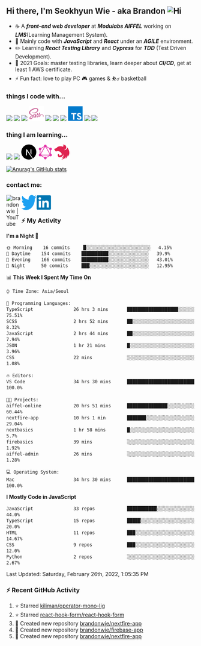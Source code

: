 ## Hi there, I'm Seokhyun Wie - aka Brandon <img src='https://qpluspicture.oss-cn-beijing.aliyuncs.com/6LjjQA/Hi.gif' alt='Hi' width="24"/>

- ☕ A _**front-end web developer**_ at _**Modulabs AIFFEL**_ working on _**LMS**_(Learning Management System).
- 🔄 Mainly code with _**JavaScript**_ and _**React**_ under an _**AGILE**_ environment.
- ✏️ Learning _**React Testing Library**_ and _**Cypress**_ for _**TDD**_ (Test Driven Development).
- 🎯 2021 Goals: master testing libraries, learn deeper about _**CI/CD**_, get at least 1 AWS certificate.
- ⚡ Fun fact: love to play PC 🎮 games️ \& ⛹️‍♂️ basketball

### things I code with...

<img src="https://cdn.jsdelivr.net/gh/devicons/devicon/icons/vscode/vscode-original.svg" width="40px"> <img src="https://cdn.jsdelivr.net/gh/devicons/devicon@latest/icons/javascript/javascript-original.svg" width="40px"> <img src="https://cdn.jsdelivr.net/gh/devicons/devicon@latest/icons/react/react-original.svg" width="40px"> <img src="https://raw.githubusercontent.com/devicons/devicon/master/icons/sass/sass-original.svg" width="40px"> <img src="https://cdn.jsdelivr.net/gh/devicons/devicon@latest/icons/git/git-original.svg" width="40px"> <img src="https://cdn.jsdelivr.net/gh/devicons/devicon/icons/github/github-original.svg" width="40px"> <img src="https://cdn.jsdelivr.net/gh/devicons/devicon/icons/amazonwebservices/amazonwebservices-original.svg" width="40px"> <img src="https://raw.githubusercontent.com/devicons/devicon/master/icons/typescript/typescript-original.svg" width="40px"> <img src="https://cdn.jsdelivr.net/gh/devicons/devicon@latest/icons/mongodb/mongodb-original.svg" width="40px"> <img src="https://cdn.jsdelivr.net/gh/devicons/devicon@latest/icons/nodejs/nodejs-plain.svg" width="40px">

### thing I am learning...

<img src="https://cdn.jsdelivr.net/gh/devicons/devicon/icons/jest/jest-plain.svg" width="40px"> <img src="https://icons-for-free.com/iconfiles/png/512/cypress-1324440144114984250.png" width="40px"> <img src="https://raw.githubusercontent.com/devicons/devicon/master/icons/nextjs/nextjs-original.svg" width="40px"> <img src="https://raw.githubusercontent.com/devicons/devicon/master/icons/graphql/graphql-plain.svg" width="40px"> <img src="https://raw.githubusercontent.com/devicons/devicon/master/icons/nestjs/nestjs-plain.svg" width="40px">

<!-- GitHub Stats -->

[![Anurag's GitHub stats](https://github-readme-stats.vercel.app/api?username=brandonwie&show_icons=true&title_color=ffc857&icon_color=8ac926&text_color=daf7dc&bg_color=151515&hide=stars&custom_title=Brandon's GitHub Stats)](https://github.com/anuraghazra/github-readme-stats)

### contact me:

[<img align="left" alt="brandonwie | YouTube" width="40px" src="https://iconape.com/wp-content/png_logo_vector/youtube-social-white-squircle.png" />][youtube] [<img align="left" alt="brandonwie | Twitter" width="40px" src="https://raw.githubusercontent.com/devicons/devicon/master/icons/twitter/twitter-original.svg" />][twitter] [<img align="left" alt="brandonwie | LinkedIn" width="40px" src="https://raw.githubusercontent.com/devicons/devicon/master/icons/linkedin/linkedin-original.svg" />][linkedin]

<br />
<br />

### ⚡ My Activity

<!--START_SECTION:waka-->
**I'm a Night 🦉** 

```text
🌞 Morning    16 commits     █░░░░░░░░░░░░░░░░░░░░░░░░   4.15% 
🌆 Daytime    154 commits    ██████████░░░░░░░░░░░░░░░   39.9% 
🌃 Evening    166 commits    ██████████░░░░░░░░░░░░░░░   43.01% 
🌙 Night      50 commits     ███░░░░░░░░░░░░░░░░░░░░░░   12.95%

```


📊 **This Week I Spent My Time On** 

```text
⌚︎ Time Zone: Asia/Seoul

💬 Programming Languages: 
TypeScript               26 hrs 3 mins       ███████████████████░░░░░░   75.51% 
SCSS                     2 hrs 52 mins       ██░░░░░░░░░░░░░░░░░░░░░░░   8.32% 
JavaScript               2 hrs 44 mins       ██░░░░░░░░░░░░░░░░░░░░░░░   7.94% 
JSON                     1 hr 21 mins        █░░░░░░░░░░░░░░░░░░░░░░░░   3.96% 
CSS                      22 mins             ░░░░░░░░░░░░░░░░░░░░░░░░░   1.08%

🔥 Editors: 
VS Code                  34 hrs 30 mins      █████████████████████████   100.0%

🐱‍💻 Projects: 
aiffel-online            20 hrs 51 mins      ███████████████░░░░░░░░░░   60.44% 
nextfire-app             10 hrs 1 min        ███████░░░░░░░░░░░░░░░░░░   29.04% 
nextbasics               1 hr 58 mins        █░░░░░░░░░░░░░░░░░░░░░░░░   5.7% 
firebasics               39 mins             ░░░░░░░░░░░░░░░░░░░░░░░░░   1.92% 
aiffel-admin             26 mins             ░░░░░░░░░░░░░░░░░░░░░░░░░   1.28%

💻 Operating System: 
Mac                      34 hrs 30 mins      █████████████████████████   100.0%

```

**I Mostly Code in JavaScript** 

```text
JavaScript               33 repos            ███████████░░░░░░░░░░░░░░   44.0% 
TypeScript               15 repos            █████░░░░░░░░░░░░░░░░░░░░   20.0% 
HTML                     11 repos            ███░░░░░░░░░░░░░░░░░░░░░░   14.67% 
CSS                      9 repos             ███░░░░░░░░░░░░░░░░░░░░░░   12.0% 
Python                   2 repos             ░░░░░░░░░░░░░░░░░░░░░░░░░   2.67%

```



<!--END_SECTION:waka-->

<!--RECENT_ACTIVITY:last_update-->
Last Updated: Saturday, February 26th, 2022, 1:05:35 PM
<!--RECENT_ACTIVITY:last_update_end-->

### ⚡ Recent GitHub Activity

<!--RECENT_ACTIVITY:start-->
1. ⭐ Starred [kiliman/operator-mono-lig](https://github.com/kiliman/operator-mono-lig)
2. ⭐ Starred [react-hook-form/react-hook-form](https://github.com/react-hook-form/react-hook-form)
3. 📔 Created new repository [brandonwie/nextfire-app](https://github.com/brandonwie/nextfire-app)
4. 📔 Created new repository [brandonwie/firebase-app](https://github.com/brandonwie/firebase-app)
5. 📔 Created new repository [brandonwie/nextfire-app](https://github.com/brandonwie/nextfire-app)
<!--RECENT_ACTIVITY:end-->

[youtube]: https://www.youtube.com/channel/UC7tk3UT7nn3cZNC2KBdb-4Q
[linkedin]: https://linkedin.com/in/brandonwie
[twitter]: https://twitter.com/brandonwie
